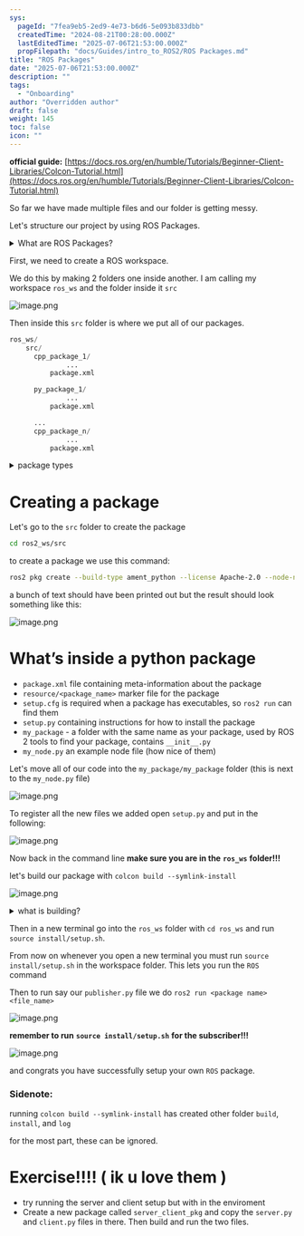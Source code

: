 ```yaml
---
sys:
  pageId: "7fea9eb5-2ed9-4e73-b6d6-5e093b833dbb"
  createdTime: "2024-08-21T00:28:00.000Z"
  lastEditedTime: "2025-07-06T21:53:00.000Z"
  propFilepath: "docs/Guides/intro_to_ROS2/ROS Packages.md"
title: "ROS Packages"
date: "2025-07-06T21:53:00.000Z"
description: ""
tags:
  - "Onboarding"
author: "Overridden author"
draft: false
weight: 145
toc: false
icon: ""
---
```


**official guide:** [https://docs.ros.org/en/humble/Tutorials/Beginner-Client-Libraries/Colcon-Tutorial.html](https://docs.ros.org/en/humble/Tutorials/Beginner-Client-Libraries/Colcon-Tutorial.html)

So far we have made multiple files and our folder is getting messy.

Let's structure our project by using ROS Packages.

<details>
      <summary>What are ROS Packages?</summary>
      ROS Packages are, as the name implies, packages of code that are highly sharable between ROS developers.
  </details>

First, we need to create a ROS workspace.

We do this by making 2 folders one inside another. I am calling my workspace `ros_ws` and the folder inside it `src`

![image.png](https://prod-files-secure.s3.us-west-2.amazonaws.com/d518164a-d88e-44d1-a4ee-3adb3bd8bce0/70706947-fd18-4537-a67b-e12946812d31/image.png?X-Amz-Algorithm=AWS4-HMAC-SHA256&X-Amz-Content-Sha256=UNSIGNED-PAYLOAD&X-Amz-Credential=ASIAZI2LB466T6RAA5P7%2F20250715%2Fus-west-2%2Fs3%2Faws4_request&X-Amz-Date=20250715T230824Z&X-Amz-Expires=3600&X-Amz-Security-Token=IQoJb3JpZ2luX2VjEDYaCXVzLXdlc3QtMiJIMEYCIQDeMItmkrC6qzszDU8LJambzh3bOqtcY%2BTMwDgQt4j7xQIhAJoyFCKFYr3NyBz8cyowNwroP6HDq24WRth57WlCsRQ%2FKv8DCE8QABoMNjM3NDIzMTgzODA1IgzYv6PG5%2Blf8HMa9cMq3AM4IAkgmh26TwbwqWECKiThuMQntA6%2Fzia4zAZWaLWXWfhD%2FeuNeo2E7h63EUhmr%2FRpGp5sswjsTkX33g5Grlj5Cz3pk3IRSxCKSN%2BrZYPcWxwAuZP5HwAnBMcHhOhD0kkgG7MsfyH%2BOi5R9GrWPAMN9Mq02nwm2yCVNhBpIYQX6sbc8xfO2ozrGsZcMWdrwKfnXA%2FrQ7szUwWbUO51Kfg1F68M1dKcKU1lPCF81YlgdGQzJiWDUlvXZSgGa%2FFf4U9XYLyKkpaVkeZk7UaIMgFc6oCIZgjcVpH0Lz1V16jx87brl54G9YdluFZ2DJWgH8YxOzT4YdwvGKoV1oSnuVPfS3xOvR43oJGtl9O2OfHM3LOIKVEOs4kJCvrlIDCQ6i%2BoUBpNsLK%2BL6go6R0Hixs3SjRoJcupCNiGSYO5Pc6spNkLBZA%2Fz0XJX46AOAkFkEa0A9K30zYj6c4pqjhIQRBkWcHRtv3UL7FOdeI%2BvZgOQNLdjmzsTgbp3Vb9CDCU8TZbMTzKrihTgRax1mZcGRs0yeGzeGCOuP1ote9uxHrHHDpdjwoU642bcpjmBNwQiv7o7dXyY5G7hiui9jCi8GYryh5gXhtTo2NW4Cvv3kc6%2BgiYTyFkK%2BTXwF4UujCVpdvDBjqkAaiwMRVabpoHDyzKy5SJtyaPznXGjBzpbRSxmTek35s2vYfVjoFdSx6skNwGCxiX9oi3P5rMdwVc2%2F8WDvl36juTkhbSb%2BziaQwnAmoMLkQrcp%2B6fMhU6wu6SHy8Mb39Ph65S0nGF3xNaCPb8feyPFgitBJ0E%2FJTVhwSozTz3p6F%2BQZOYNeq4Pzsn0DKWwFye%2F4JNH%2FPBo4ge6LdHiEPR4bcID9z&X-Amz-Signature=d9c95561d6d1270bfc896e263ef7999293bf706469adf3155bbae03cde083f9f&X-Amz-SignedHeaders=host&x-amz-checksum-mode=ENABLED&x-id=GetObject)

Then inside this `src` folder is where we put all of our packages.

```python
ros_ws/
    src/
      cpp_package_1/
		      ...
          package.xml

      py_package_1/
		      ...
          package.xml

      ...
      cpp_package_n/
		      ...
          package.xml

```

<details>

<summary>package types</summary>

packages can be either `C++` or python.

the intern file structure is different for each but for this guide we will stick to creating python packages

</details>

# Creating a package

Let's go to the `src` folder to create the package

```bash
cd ros2_ws/src
```

to create a package we use this command:

```bash
ros2 pkg create --build-type ament_python --license Apache-2.0 --node-name my_node my_package
```

a bunch of text should have been printed out but the result should look something like this:

![image.png](https://prod-files-secure.s3.us-west-2.amazonaws.com/d518164a-d88e-44d1-a4ee-3adb3bd8bce0/e6cf1e3f-8512-4a3e-b131-079f800bf3e8/image.png?X-Amz-Algorithm=AWS4-HMAC-SHA256&X-Amz-Content-Sha256=UNSIGNED-PAYLOAD&X-Amz-Credential=ASIAZI2LB466T6RAA5P7%2F20250715%2Fus-west-2%2Fs3%2Faws4_request&X-Amz-Date=20250715T230824Z&X-Amz-Expires=3600&X-Amz-Security-Token=IQoJb3JpZ2luX2VjEDYaCXVzLXdlc3QtMiJIMEYCIQDeMItmkrC6qzszDU8LJambzh3bOqtcY%2BTMwDgQt4j7xQIhAJoyFCKFYr3NyBz8cyowNwroP6HDq24WRth57WlCsRQ%2FKv8DCE8QABoMNjM3NDIzMTgzODA1IgzYv6PG5%2Blf8HMa9cMq3AM4IAkgmh26TwbwqWECKiThuMQntA6%2Fzia4zAZWaLWXWfhD%2FeuNeo2E7h63EUhmr%2FRpGp5sswjsTkX33g5Grlj5Cz3pk3IRSxCKSN%2BrZYPcWxwAuZP5HwAnBMcHhOhD0kkgG7MsfyH%2BOi5R9GrWPAMN9Mq02nwm2yCVNhBpIYQX6sbc8xfO2ozrGsZcMWdrwKfnXA%2FrQ7szUwWbUO51Kfg1F68M1dKcKU1lPCF81YlgdGQzJiWDUlvXZSgGa%2FFf4U9XYLyKkpaVkeZk7UaIMgFc6oCIZgjcVpH0Lz1V16jx87brl54G9YdluFZ2DJWgH8YxOzT4YdwvGKoV1oSnuVPfS3xOvR43oJGtl9O2OfHM3LOIKVEOs4kJCvrlIDCQ6i%2BoUBpNsLK%2BL6go6R0Hixs3SjRoJcupCNiGSYO5Pc6spNkLBZA%2Fz0XJX46AOAkFkEa0A9K30zYj6c4pqjhIQRBkWcHRtv3UL7FOdeI%2BvZgOQNLdjmzsTgbp3Vb9CDCU8TZbMTzKrihTgRax1mZcGRs0yeGzeGCOuP1ote9uxHrHHDpdjwoU642bcpjmBNwQiv7o7dXyY5G7hiui9jCi8GYryh5gXhtTo2NW4Cvv3kc6%2BgiYTyFkK%2BTXwF4UujCVpdvDBjqkAaiwMRVabpoHDyzKy5SJtyaPznXGjBzpbRSxmTek35s2vYfVjoFdSx6skNwGCxiX9oi3P5rMdwVc2%2F8WDvl36juTkhbSb%2BziaQwnAmoMLkQrcp%2B6fMhU6wu6SHy8Mb39Ph65S0nGF3xNaCPb8feyPFgitBJ0E%2FJTVhwSozTz3p6F%2BQZOYNeq4Pzsn0DKWwFye%2F4JNH%2FPBo4ge6LdHiEPR4bcID9z&X-Amz-Signature=3b3bb8f93c33b4434253b2ca0a966b8bca98b561d5a81cea1b31b454bc7ea75a&X-Amz-SignedHeaders=host&x-amz-checksum-mode=ENABLED&x-id=GetObject)

# What’s inside a python package

- `package.xml` file containing meta-information about the package
- `resource/<package_name>` marker file for the package
- `setup.cfg` is required when a package has executables, so `ros2 run` can find them
- `setup.py` containing instructions for how to install the package
- `my_package` - a folder with the same name as your package, used by ROS 2 tools to find your package, contains `__init__.py`
- `my_node.py` an example node file (how nice of them)

Let's move all of our code into the `my_package/my_package` folder (this is next to the `my_node.py` file)

![image.png](https://prod-files-secure.s3.us-west-2.amazonaws.com/d518164a-d88e-44d1-a4ee-3adb3bd8bce0/9ce58f11-0da9-4d3e-b86d-506a9685d378/image.png?X-Amz-Algorithm=AWS4-HMAC-SHA256&X-Amz-Content-Sha256=UNSIGNED-PAYLOAD&X-Amz-Credential=ASIAZI2LB466T6RAA5P7%2F20250715%2Fus-west-2%2Fs3%2Faws4_request&X-Amz-Date=20250715T230824Z&X-Amz-Expires=3600&X-Amz-Security-Token=IQoJb3JpZ2luX2VjEDYaCXVzLXdlc3QtMiJIMEYCIQDeMItmkrC6qzszDU8LJambzh3bOqtcY%2BTMwDgQt4j7xQIhAJoyFCKFYr3NyBz8cyowNwroP6HDq24WRth57WlCsRQ%2FKv8DCE8QABoMNjM3NDIzMTgzODA1IgzYv6PG5%2Blf8HMa9cMq3AM4IAkgmh26TwbwqWECKiThuMQntA6%2Fzia4zAZWaLWXWfhD%2FeuNeo2E7h63EUhmr%2FRpGp5sswjsTkX33g5Grlj5Cz3pk3IRSxCKSN%2BrZYPcWxwAuZP5HwAnBMcHhOhD0kkgG7MsfyH%2BOi5R9GrWPAMN9Mq02nwm2yCVNhBpIYQX6sbc8xfO2ozrGsZcMWdrwKfnXA%2FrQ7szUwWbUO51Kfg1F68M1dKcKU1lPCF81YlgdGQzJiWDUlvXZSgGa%2FFf4U9XYLyKkpaVkeZk7UaIMgFc6oCIZgjcVpH0Lz1V16jx87brl54G9YdluFZ2DJWgH8YxOzT4YdwvGKoV1oSnuVPfS3xOvR43oJGtl9O2OfHM3LOIKVEOs4kJCvrlIDCQ6i%2BoUBpNsLK%2BL6go6R0Hixs3SjRoJcupCNiGSYO5Pc6spNkLBZA%2Fz0XJX46AOAkFkEa0A9K30zYj6c4pqjhIQRBkWcHRtv3UL7FOdeI%2BvZgOQNLdjmzsTgbp3Vb9CDCU8TZbMTzKrihTgRax1mZcGRs0yeGzeGCOuP1ote9uxHrHHDpdjwoU642bcpjmBNwQiv7o7dXyY5G7hiui9jCi8GYryh5gXhtTo2NW4Cvv3kc6%2BgiYTyFkK%2BTXwF4UujCVpdvDBjqkAaiwMRVabpoHDyzKy5SJtyaPznXGjBzpbRSxmTek35s2vYfVjoFdSx6skNwGCxiX9oi3P5rMdwVc2%2F8WDvl36juTkhbSb%2BziaQwnAmoMLkQrcp%2B6fMhU6wu6SHy8Mb39Ph65S0nGF3xNaCPb8feyPFgitBJ0E%2FJTVhwSozTz3p6F%2BQZOYNeq4Pzsn0DKWwFye%2F4JNH%2FPBo4ge6LdHiEPR4bcID9z&X-Amz-Signature=ff6db966c3dfd0ddbb2dc8430eed65492601d47501a2feb39df2701e874136ff&X-Amz-SignedHeaders=host&x-amz-checksum-mode=ENABLED&x-id=GetObject)

To register all the new files we added open `setup.py` and put in the following:

![image.png](https://prod-files-secure.s3.us-west-2.amazonaws.com/d518164a-d88e-44d1-a4ee-3adb3bd8bce0/1cd7c262-4cae-4496-9d75-c178537d24a2/image.png?X-Amz-Algorithm=AWS4-HMAC-SHA256&X-Amz-Content-Sha256=UNSIGNED-PAYLOAD&X-Amz-Credential=ASIAZI2LB466T6RAA5P7%2F20250715%2Fus-west-2%2Fs3%2Faws4_request&X-Amz-Date=20250715T230824Z&X-Amz-Expires=3600&X-Amz-Security-Token=IQoJb3JpZ2luX2VjEDYaCXVzLXdlc3QtMiJIMEYCIQDeMItmkrC6qzszDU8LJambzh3bOqtcY%2BTMwDgQt4j7xQIhAJoyFCKFYr3NyBz8cyowNwroP6HDq24WRth57WlCsRQ%2FKv8DCE8QABoMNjM3NDIzMTgzODA1IgzYv6PG5%2Blf8HMa9cMq3AM4IAkgmh26TwbwqWECKiThuMQntA6%2Fzia4zAZWaLWXWfhD%2FeuNeo2E7h63EUhmr%2FRpGp5sswjsTkX33g5Grlj5Cz3pk3IRSxCKSN%2BrZYPcWxwAuZP5HwAnBMcHhOhD0kkgG7MsfyH%2BOi5R9GrWPAMN9Mq02nwm2yCVNhBpIYQX6sbc8xfO2ozrGsZcMWdrwKfnXA%2FrQ7szUwWbUO51Kfg1F68M1dKcKU1lPCF81YlgdGQzJiWDUlvXZSgGa%2FFf4U9XYLyKkpaVkeZk7UaIMgFc6oCIZgjcVpH0Lz1V16jx87brl54G9YdluFZ2DJWgH8YxOzT4YdwvGKoV1oSnuVPfS3xOvR43oJGtl9O2OfHM3LOIKVEOs4kJCvrlIDCQ6i%2BoUBpNsLK%2BL6go6R0Hixs3SjRoJcupCNiGSYO5Pc6spNkLBZA%2Fz0XJX46AOAkFkEa0A9K30zYj6c4pqjhIQRBkWcHRtv3UL7FOdeI%2BvZgOQNLdjmzsTgbp3Vb9CDCU8TZbMTzKrihTgRax1mZcGRs0yeGzeGCOuP1ote9uxHrHHDpdjwoU642bcpjmBNwQiv7o7dXyY5G7hiui9jCi8GYryh5gXhtTo2NW4Cvv3kc6%2BgiYTyFkK%2BTXwF4UujCVpdvDBjqkAaiwMRVabpoHDyzKy5SJtyaPznXGjBzpbRSxmTek35s2vYfVjoFdSx6skNwGCxiX9oi3P5rMdwVc2%2F8WDvl36juTkhbSb%2BziaQwnAmoMLkQrcp%2B6fMhU6wu6SHy8Mb39Ph65S0nGF3xNaCPb8feyPFgitBJ0E%2FJTVhwSozTz3p6F%2BQZOYNeq4Pzsn0DKWwFye%2F4JNH%2FPBo4ge6LdHiEPR4bcID9z&X-Amz-Signature=2cea2c2c5e3dead8a2f1c7ca7e60feaaf25b9be995ccece8416c31641d9b1cda&X-Amz-SignedHeaders=host&x-amz-checksum-mode=ENABLED&x-id=GetObject)

Now back in the command line **make sure you are in the** **`ros_ws`** **folder!!!**

let's build our package with `colcon build --symlink-install`

![image.png](https://prod-files-secure.s3.us-west-2.amazonaws.com/d518164a-d88e-44d1-a4ee-3adb3bd8bce0/2f2a0d27-b173-48fd-b189-5f5c0ce65619/image.png?X-Amz-Algorithm=AWS4-HMAC-SHA256&X-Amz-Content-Sha256=UNSIGNED-PAYLOAD&X-Amz-Credential=ASIAZI2LB466T6RAA5P7%2F20250715%2Fus-west-2%2Fs3%2Faws4_request&X-Amz-Date=20250715T230824Z&X-Amz-Expires=3600&X-Amz-Security-Token=IQoJb3JpZ2luX2VjEDYaCXVzLXdlc3QtMiJIMEYCIQDeMItmkrC6qzszDU8LJambzh3bOqtcY%2BTMwDgQt4j7xQIhAJoyFCKFYr3NyBz8cyowNwroP6HDq24WRth57WlCsRQ%2FKv8DCE8QABoMNjM3NDIzMTgzODA1IgzYv6PG5%2Blf8HMa9cMq3AM4IAkgmh26TwbwqWECKiThuMQntA6%2Fzia4zAZWaLWXWfhD%2FeuNeo2E7h63EUhmr%2FRpGp5sswjsTkX33g5Grlj5Cz3pk3IRSxCKSN%2BrZYPcWxwAuZP5HwAnBMcHhOhD0kkgG7MsfyH%2BOi5R9GrWPAMN9Mq02nwm2yCVNhBpIYQX6sbc8xfO2ozrGsZcMWdrwKfnXA%2FrQ7szUwWbUO51Kfg1F68M1dKcKU1lPCF81YlgdGQzJiWDUlvXZSgGa%2FFf4U9XYLyKkpaVkeZk7UaIMgFc6oCIZgjcVpH0Lz1V16jx87brl54G9YdluFZ2DJWgH8YxOzT4YdwvGKoV1oSnuVPfS3xOvR43oJGtl9O2OfHM3LOIKVEOs4kJCvrlIDCQ6i%2BoUBpNsLK%2BL6go6R0Hixs3SjRoJcupCNiGSYO5Pc6spNkLBZA%2Fz0XJX46AOAkFkEa0A9K30zYj6c4pqjhIQRBkWcHRtv3UL7FOdeI%2BvZgOQNLdjmzsTgbp3Vb9CDCU8TZbMTzKrihTgRax1mZcGRs0yeGzeGCOuP1ote9uxHrHHDpdjwoU642bcpjmBNwQiv7o7dXyY5G7hiui9jCi8GYryh5gXhtTo2NW4Cvv3kc6%2BgiYTyFkK%2BTXwF4UujCVpdvDBjqkAaiwMRVabpoHDyzKy5SJtyaPznXGjBzpbRSxmTek35s2vYfVjoFdSx6skNwGCxiX9oi3P5rMdwVc2%2F8WDvl36juTkhbSb%2BziaQwnAmoMLkQrcp%2B6fMhU6wu6SHy8Mb39Ph65S0nGF3xNaCPb8feyPFgitBJ0E%2FJTVhwSozTz3p6F%2BQZOYNeq4Pzsn0DKWwFye%2F4JNH%2FPBo4ge6LdHiEPR4bcID9z&X-Amz-Signature=7ad0849f4fe715e6ba3f6f0c817525ed914550a918bfdf6df9abd08dda6e4ff0&X-Amz-SignedHeaders=host&x-amz-checksum-mode=ENABLED&x-id=GetObject)

<details>

<summary>what is building?</summary>

if you are a CS major at Rose-Hulman you will learn the answer to this in CSSE132

but TLDR; is it combines all the code files into one program that can be run easily 

</details>

Then in a new terminal go into the `ros_ws` folder with `cd ros_ws` and run `source install/setup.sh`. 

From now on whenever you open a new terminal you must run `source install/setup.sh` in the workspace folder. This lets you run the `ROS` command

Then to run say our `publisher.py` file we do `ros2 run <package name> <file_name>`

![image.png](https://prod-files-secure.s3.us-west-2.amazonaws.com/d518164a-d88e-44d1-a4ee-3adb3bd8bce0/4f4b1219-3a44-4632-aa0a-ce3471699f59/image.png?X-Amz-Algorithm=AWS4-HMAC-SHA256&X-Amz-Content-Sha256=UNSIGNED-PAYLOAD&X-Amz-Credential=ASIAZI2LB466T6RAA5P7%2F20250715%2Fus-west-2%2Fs3%2Faws4_request&X-Amz-Date=20250715T230824Z&X-Amz-Expires=3600&X-Amz-Security-Token=IQoJb3JpZ2luX2VjEDYaCXVzLXdlc3QtMiJIMEYCIQDeMItmkrC6qzszDU8LJambzh3bOqtcY%2BTMwDgQt4j7xQIhAJoyFCKFYr3NyBz8cyowNwroP6HDq24WRth57WlCsRQ%2FKv8DCE8QABoMNjM3NDIzMTgzODA1IgzYv6PG5%2Blf8HMa9cMq3AM4IAkgmh26TwbwqWECKiThuMQntA6%2Fzia4zAZWaLWXWfhD%2FeuNeo2E7h63EUhmr%2FRpGp5sswjsTkX33g5Grlj5Cz3pk3IRSxCKSN%2BrZYPcWxwAuZP5HwAnBMcHhOhD0kkgG7MsfyH%2BOi5R9GrWPAMN9Mq02nwm2yCVNhBpIYQX6sbc8xfO2ozrGsZcMWdrwKfnXA%2FrQ7szUwWbUO51Kfg1F68M1dKcKU1lPCF81YlgdGQzJiWDUlvXZSgGa%2FFf4U9XYLyKkpaVkeZk7UaIMgFc6oCIZgjcVpH0Lz1V16jx87brl54G9YdluFZ2DJWgH8YxOzT4YdwvGKoV1oSnuVPfS3xOvR43oJGtl9O2OfHM3LOIKVEOs4kJCvrlIDCQ6i%2BoUBpNsLK%2BL6go6R0Hixs3SjRoJcupCNiGSYO5Pc6spNkLBZA%2Fz0XJX46AOAkFkEa0A9K30zYj6c4pqjhIQRBkWcHRtv3UL7FOdeI%2BvZgOQNLdjmzsTgbp3Vb9CDCU8TZbMTzKrihTgRax1mZcGRs0yeGzeGCOuP1ote9uxHrHHDpdjwoU642bcpjmBNwQiv7o7dXyY5G7hiui9jCi8GYryh5gXhtTo2NW4Cvv3kc6%2BgiYTyFkK%2BTXwF4UujCVpdvDBjqkAaiwMRVabpoHDyzKy5SJtyaPznXGjBzpbRSxmTek35s2vYfVjoFdSx6skNwGCxiX9oi3P5rMdwVc2%2F8WDvl36juTkhbSb%2BziaQwnAmoMLkQrcp%2B6fMhU6wu6SHy8Mb39Ph65S0nGF3xNaCPb8feyPFgitBJ0E%2FJTVhwSozTz3p6F%2BQZOYNeq4Pzsn0DKWwFye%2F4JNH%2FPBo4ge6LdHiEPR4bcID9z&X-Amz-Signature=3286228a762ee685aca8fbb5b20d0432cda8aa2fae3b42706595b2d6d5b23a9f&X-Amz-SignedHeaders=host&x-amz-checksum-mode=ENABLED&x-id=GetObject)

**remember to run** **`source install/setup.sh`** **for the subscriber!!!**

![image.png](https://prod-files-secure.s3.us-west-2.amazonaws.com/d518164a-d88e-44d1-a4ee-3adb3bd8bce0/02121119-dad4-49ec-8356-c956108b4243/image.png?X-Amz-Algorithm=AWS4-HMAC-SHA256&X-Amz-Content-Sha256=UNSIGNED-PAYLOAD&X-Amz-Credential=ASIAZI2LB466T6RAA5P7%2F20250715%2Fus-west-2%2Fs3%2Faws4_request&X-Amz-Date=20250715T230824Z&X-Amz-Expires=3600&X-Amz-Security-Token=IQoJb3JpZ2luX2VjEDYaCXVzLXdlc3QtMiJIMEYCIQDeMItmkrC6qzszDU8LJambzh3bOqtcY%2BTMwDgQt4j7xQIhAJoyFCKFYr3NyBz8cyowNwroP6HDq24WRth57WlCsRQ%2FKv8DCE8QABoMNjM3NDIzMTgzODA1IgzYv6PG5%2Blf8HMa9cMq3AM4IAkgmh26TwbwqWECKiThuMQntA6%2Fzia4zAZWaLWXWfhD%2FeuNeo2E7h63EUhmr%2FRpGp5sswjsTkX33g5Grlj5Cz3pk3IRSxCKSN%2BrZYPcWxwAuZP5HwAnBMcHhOhD0kkgG7MsfyH%2BOi5R9GrWPAMN9Mq02nwm2yCVNhBpIYQX6sbc8xfO2ozrGsZcMWdrwKfnXA%2FrQ7szUwWbUO51Kfg1F68M1dKcKU1lPCF81YlgdGQzJiWDUlvXZSgGa%2FFf4U9XYLyKkpaVkeZk7UaIMgFc6oCIZgjcVpH0Lz1V16jx87brl54G9YdluFZ2DJWgH8YxOzT4YdwvGKoV1oSnuVPfS3xOvR43oJGtl9O2OfHM3LOIKVEOs4kJCvrlIDCQ6i%2BoUBpNsLK%2BL6go6R0Hixs3SjRoJcupCNiGSYO5Pc6spNkLBZA%2Fz0XJX46AOAkFkEa0A9K30zYj6c4pqjhIQRBkWcHRtv3UL7FOdeI%2BvZgOQNLdjmzsTgbp3Vb9CDCU8TZbMTzKrihTgRax1mZcGRs0yeGzeGCOuP1ote9uxHrHHDpdjwoU642bcpjmBNwQiv7o7dXyY5G7hiui9jCi8GYryh5gXhtTo2NW4Cvv3kc6%2BgiYTyFkK%2BTXwF4UujCVpdvDBjqkAaiwMRVabpoHDyzKy5SJtyaPznXGjBzpbRSxmTek35s2vYfVjoFdSx6skNwGCxiX9oi3P5rMdwVc2%2F8WDvl36juTkhbSb%2BziaQwnAmoMLkQrcp%2B6fMhU6wu6SHy8Mb39Ph65S0nGF3xNaCPb8feyPFgitBJ0E%2FJTVhwSozTz3p6F%2BQZOYNeq4Pzsn0DKWwFye%2F4JNH%2FPBo4ge6LdHiEPR4bcID9z&X-Amz-Signature=22b9fec64cb6dd44f672229d422eede10a0ae86fb2aae3b38a197a12e6ac18d2&X-Amz-SignedHeaders=host&x-amz-checksum-mode=ENABLED&x-id=GetObject)

and congrats you have successfully setup your own `ROS` package.

### Sidenote:

running `colcon build --symlink-install` has created other folder `build`, `install`, and `log`

for the most part, these can be ignored.

# Exercise!!!! ( ik u love them )

- try running the server and client setup but with in the enviroment
- Create a new package called `server_client_pkg` and copy the `server.py` and `client.py` files in there. Then build and run the two files.
